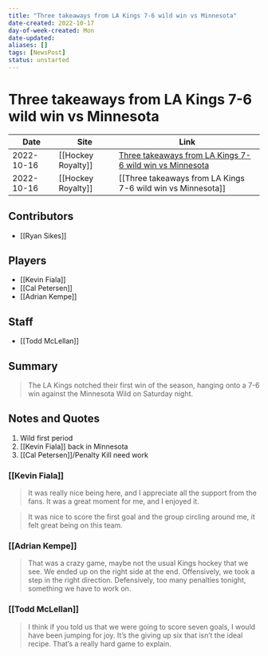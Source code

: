 ```yaml
---
title: "Three takeaways from LA Kings 7-6 wild win vs Minnesota"
date-created: 2022-10-17
day-of-week-created: Mon
date-updated: 
aliases: []
tags: [NewsPost]
status: unstarted
---
```


# Three takeaways from LA Kings 7-6 wild win vs Minnesota

| Date     | Site | Link                                   |
| -------- | ---- | -------------------------------------- |
| 2022-10-16 | [[Hockey Royalty]]    | [Three takeaways from LA Kings 7-6 wild win vs Minnesota](https://hockeyroyalty.com/2022/10/16/three-takeaways-from-la-kings-7-6-wild-win-vs-minnesota/) |
| 2022-10-16 | [[Hockey Royalty]]    | [[Three takeaways from LA Kings 7-6 wild win vs Minnesota]]                                                                 |

## Contributors
- [[Ryan Sikes]]


## Players
- [[Kevin Fiala]]
- [[Cal Petersen]]
- [[Adrian Kempe]]


## Staff
- [[Todd McLellan]]


## Summary
> The LA Kings notched their first win of the season, hanging onto a 7-6 win against the Minnesota Wild on Saturday night.


## Notes and Quotes
1) Wild first period
2) [[Kevin Fiala]] back in Minnesota
3) [[Cal Petersen]]/Penalty Kill need work

### [[Kevin Fiala]]
> It was really nice being here, and I appreciate all the support from the fans. It was a great moment for me, and I enjoyed it.

> It was nice to score the first goal and the group circling around me, it felt great being on this team.

### [[Adrian Kempe]]
> That was a crazy game, maybe not the usual Kings hockey that we see. We ended up on the right side at the end. Offensively, we took a step in the right direction. Defensively, too many penalties tonight, something we have to work on.

### [[Todd McLellan]]
> I think if you told us that we were going to score seven goals, I would have been jumping for joy. It’s the giving up six that isn’t the ideal recipe. That’s a really hard game to explain.